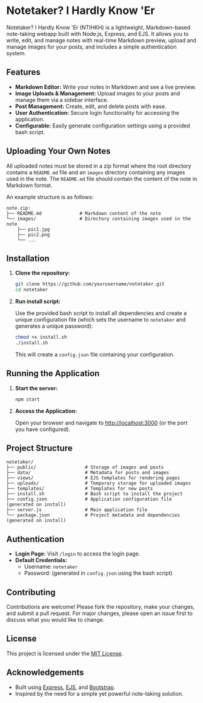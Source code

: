 
# Notetaker? I Hardly Know 'Er

Notetaker? I Hardly Know 'Er (NTIHKH) is a lightweight, Markdown-based note-taking webapp built with Node.js, Express, and EJS. It allows you to write, edit, and manage notes with real-time Markdown preview, upload and manage images for your posts, and includes a simple authentication system.

## Features

- **Markdown Editor:** Write your notes in Markdown and see a live preview.
- **Image Uploads & Management:** Upload images to your posts and manage them via a sidebar interface.
- **Post Management:** Create, edit, and delete posts with ease.
- **User Authentication:** Secure login functionality for accessing the application.
- **Configurable:** Easily generate configuration settings using a provided bash script.

## Uploading Your Own Notes

All uploaded notes must be stored in a zip format where the root directory contains a `README.md` file and an `images` directory containing any images used in the note. The `README.md` file should contain the content of the note in Markdown format.

An example structure is as follows:

```
note.zip:
├── README.md              # Markdown content of the note
└── images/                # Directory containing images used in the note
    ├── pic1.jpg
    ├── pic2.png
    └── ...
```

## Installation

1. **Clone the repository:**

   ```bash
   git clone https://github.com/yourusername/notetaker.git
   cd notetaker
   ```

2. **Run install script:**

   Use the provided bash script to install all dependencies and create a unique configuration file (which sets the username to `notetaker` and generates a unique password):

   ```bash
   chmod +x install.sh
   ./install.sh
   ```

   This will create a `config.json` file containing your configuration.

## Running the Application

1. **Start the server:**

   ```bash
   npm start
   ```

2. **Access the Application:**

    Open your browser and navigate to [http://localhost:3000](http://localhost:3000) (or the port you have configured).

## Project Structure

```
notetaker/
├── public/                  # Storage of images and posts
├── data/                    # Metadata for posts and images
├── views/                   # EJS templates for rendering pages
├── uploads/                 # Temporary storage for uploaded images
├── templates/               # Templates for new posts
├── install.sh               # Bash script to install the project
├── config.json              # Application configuration file (generated on install)
├── server.js                # Main application file
└── package.json             # Project metadata and dependencies (generated on install)
```

## Authentication

- **Login Page:** Visit `/login` to access the login page.
- **Default Credentials:**  
  - Username: `notetaker`  
  - Password: (generated in `config.json` using the bash script)

## Contributing

Contributions are welcome! Please fork the repository, make your changes, and submit a pull request. For major changes, please open an issue first to discuss what you would like to change.

## License

This project is licensed under the [MIT License](LICENSE).

## Acknowledgements

- Built using [Express](https://expressjs.com/), [EJS](https://ejs.co/), and [Bootstrap](https://getbootstrap.com/).
- Inspired by the need for a simple yet powerful note-taking solution.
